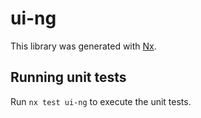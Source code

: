 # ui-ng

This library was generated with [Nx](https://nx.dev).

## Running unit tests

Run `nx test ui-ng` to execute the unit tests.
